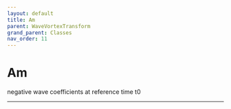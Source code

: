 ```yaml
---
layout: default
title: Am
parent: WaveVortexTransform
grand_parent: Classes
nav_order: 11
---
```


#  Am

negative wave coefficients at reference time t0


---

